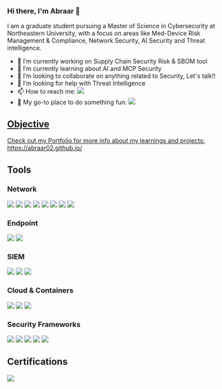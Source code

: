 ### Hi there, I'm Abraar 👋

I am a graduate student pursuing a Master of Science in Cybersecurity at Northeastern University, with a focus on areas like Med-Device Risk Management & Compliance, Network Security, AI Security and Threat intelligence.
- 🔭 I’m currently working on Supply Chain Security Risk & SBOM tool
- 🌱 I’m currently learning about AI and MCP Security
- 👯 I’m looking to collaborate on anything related to Security, Let's talk!!
- 🤔 I’m looking for help with Threat Intelligence
- 📫 How to reach me: <a href="https://www.linkedin.com/in/mohammadabraar/"><img src="https://img.shields.io/badge/-LinkedIn-0072b1?&style=for-the-badge&logo=linkedin&logoColor=white" /></a>
- 🫆 My go-to place to do something fun: <a href="https://tryhackme.com/p/bubu02"><img src="https://img.shields.io/badge/-TryHackMe-2DCB5D?&style=for-the-badge&logo=TryHackMe&logoColor=white" />
## Objective

Check out my Portfolio for more info about my learnings and projects: https://abraar02.github.io/

## Tools

### Network
<div>
    <img src="https://img.shields.io/badge/-Wireshark-1679A7?&style=for-the-badge&logo=Wireshark&logoColor=white" />
    <img src="https://img.shields.io/badge/-Suricata-EF3B2D?&style=for-the-badge&logo=Suricata&logoColor=white" />
    <img src="https://img.shields.io/badge/-Zeek-777BB4?&style=for-the-badge&logo=Zeek&logoColor=white" />
    <img src="https://img.shields.io/badge/-Snort-EF3B2D?&style=for-the-badge&logo=Snort&logoColor=white" />
    <img src="https://img.shields.io/badge/-Metasploit-5A5A5A?&style=for-the-badge&logo=Metasploit&logoColor=white" />
    <img src="https://img.shields.io/badge/-Firewalls(WAF)-FF4500?&style=for-the-badge&logo=firewall&logoColor=white" />
    <img src="https://img.shields.io/badge/-IAM(SailPoint%20%7C%20Saviynt)-2F4F4F?&style=for-the-badge&logoColor=white" />
     <img src="https://img.shields.io/badge/-Nmap-32CD32?&style=for-the-badge&logo=Nmap&logoColor=white" />
</div>

### Endpoint
<div>
    <img src="https://img.shields.io/badge/-Microsoft_Defender_for_Endpoint-00A4EF?&style=for-the-badge&logo=Microsoft&logoColor=white" />
    <img src="https://img.shields.io/badge/-Velociraptor-4B275F?&style=for-the-badge&logo=Velociraptor&logoColor=white" />
</div>

### SIEM
<div>
    <img src="https://img.shields.io/badge/-Microsoft_Sentinel-0078D4?&style=for-the-badge&logo=Microsoft&logoColor=white" />
    <img src="https://img.shields.io/badge/-Splunk-000000?&style=for-the-badge&logo=Splunk&logoColor=white" />
    <img src="https://img.shields.io/badge/-Elastic-005571?&style=for-the-badge&logo=Elastic&logoColor=white" />
</div>

### Cloud & Containers
<div>
    <img src="https://img.shields.io/badge/-AWS-FF9900?&style=for-the-badge&logo=AmazonAWS&logoColor=white" />
    <img src="https://img.shields.io/badge/-Docker-2496ED?&style=for-the-badge&logo=Docker&logoColor=white" />
    <img src="https://img.shields.io/badge/-Kubernetes-326CE5?&style=for-the-badge&logo=Kubernetes&logoColor=white" />
</div>

### Security Frameworks
<div>
    <img src="https://img.shields.io/badge/-MITRE%20ATT&CK-800000?&style=for-the-badge&logoColor=white" />
    <img src="https://img.shields.io/badge/-Zero%20Trust-008000?&style=for-the-badge&logoColor=white" />
    <img src="https://img.shields.io/badge/-NIST-FFD700?&style=for-the-badge&logoColor=black" />
    <img src="https://img.shields.io/badge/-ISO%2027001-FF69B4?&style=for-the-badge&logoColor=white" />
    <img src="https://img.shields.io/badge/-OWASP%20Top%2010-8A2BE2?&style=for-the-badge&logoColor=white" />
</div>

## Certifications
<div>
<img src="https://img.shields.io/badge/-Security%2B-FF0000?&style=for-the-badge&logo=CompTIA&logoColor=white" />
<!-- <img src="https://img.shields.io/badge/-Network%2B-007ACC?&style=for-the-badge&logo=CompTIA&logoColor=white" />
<img src="https://img.shields.io/badge/-A%2B-4D4D4D?&style=for-the-badge&logo=CompTIA&logoColor=white" />
<img src="https://img.shields.io/badge/-CDSA-006400?&style=for-the-badge&logoColor=white" />
<img src="https://img.shields.io/badge/-CCD-000080?&style=for-the-badge&logoColor=white" />
</div> -->

<!--
**Abraar02/Abraar02** is a ✨ _special_ ✨ repository because its `README.md` (this file) appears on your GitHub profile.

Here are some ideas to get you started:

-->
